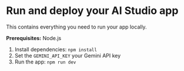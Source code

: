 
# Run and deploy your AI Studio app

This contains everything you need to run your app locally.



**Prerequisites:**  Node.js


1. Install dependencies:
   `npm install`
2. Set the `GEMINI_API_KEY` your Gemini API key
3. Run the app:
   `npm run dev`
